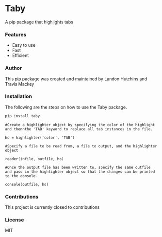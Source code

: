 # Taby

A pip package that highlights tabs

### Features
- Easy to use
- Fast
- Efficient

### Author
This pip package was created and maintained by Landon Hutchins and Travis Mackey

### Installation
The following are the steps on how to use the Taby package.

```sh
pip install taby
```

```
#Create a highlighter object by specifying the color of the highlight and thennthe 'TAB' keyword to replace all tab instances in the file.

ho = highlighter('color', 'TAB')

#Specify a file to be read from, a file to output, and the highlighter object

reader(infile, outfile, ho)

#Once the output file has been written to, specify the same outfile and pass in the highlighter object so that the changes can be printed to the console. 

console(outfile, ho)

```
### Contributions
This project is currently closed to contributions

### License
MIT


